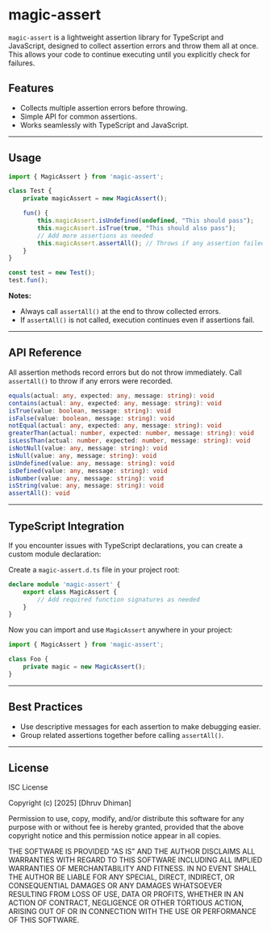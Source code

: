 # magic-assert

`magic-assert` is a lightweight assertion library for TypeScript and JavaScript, designed to collect assertion errors and throw them all at once. This allows your code to continue executing until you explicitly check for failures.

## Features

- Collects multiple assertion errors before throwing.
- Simple API for common assertions.
- Works seamlessly with TypeScript and JavaScript.

---

## Usage

```ts
import { MagicAssert } from 'magic-assert';

class Test {        
    private magicAssert = new MagicAssert();

    fun() {
        this.magicAssert.isUndefined(undefined, "This should pass");
        this.magicAssert.isTrue(true, "This should also pass");
        // Add more assertions as needed
        this.magicAssert.assertAll(); // Throws if any assertion failed
    }
}

const test = new Test();
test.fun();
```

**Notes:**
- Always call `assertAll()` at the end to throw collected errors.
- If `assertAll()` is not called, execution continues even if assertions fail.

---

## API Reference

All assertion methods record errors but do not throw immediately. Call `assertAll()` to throw if any errors were recorded.

```ts
equals(actual: any, expected: any, message: string): void
contains(actual: any, expected: any, message: string): void
isTrue(value: boolean, message: string): void
isFalse(value: boolean, message: string): void
notEqual(actual: any, expected: any, message: string): void
greaterThan(actual: number, expected: number, message: string): void
isLessThan(actual: number, expected: number, message: string): void
isNotNull(value: any, message: string): void
isNull(value: any, message: string): void
isUndefined(value: any, message: string): void
isDefined(value: any, message: string): void
isNumber(value: any, message: string): void
isString(value: any, message: string): void
assertAll(): void
```

---

## TypeScript Integration

If you encounter issues with TypeScript declarations, you can create a custom module declaration:

Create a `magic-assert.d.ts` file in your project root:

```ts
declare module 'magic-assert' {
    export class MagicAssert {
        // Add required function signatures as needed
    }
}
```

Now you can import and use `MagicAssert` anywhere in your project:

```ts
import { MagicAssert } from 'magic-assert';

class Foo {
    private magic = new MagicAssert();
}
```

---

## Best Practices

- Use descriptive messages for each assertion to make debugging easier.
- Group related assertions together before calling `assertAll()`.

---

## License

ISC License

Copyright (c) [2025] [Dhruv Dhiman]

Permission to use, copy, modify, and/or distribute this software for any purpose with or without fee is hereby granted, provided that the above copyright notice and this permission notice appear in all copies.

THE SOFTWARE IS PROVIDED "AS IS" AND THE AUTHOR DISCLAIMS ALL WARRANTIES WITH REGARD TO THIS SOFTWARE INCLUDING ALL IMPLIED WARRANTIES OF MERCHANTABILITY AND FITNESS. IN NO EVENT SHALL THE AUTHOR BE LIABLE FOR ANY SPECIAL, DIRECT, INDIRECT, OR CONSEQUENTIAL DAMAGES OR ANY DAMAGES WHATSOEVER RESULTING FROM LOSS OF USE, DATA OR PROFITS, WHETHER IN AN ACTION OF CONTRACT, NEGLIGENCE OR OTHER TORTIOUS ACTION, ARISING OUT OF OR IN CONNECTION WITH THE USE OR PERFORMANCE OF THIS SOFTWARE.
